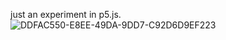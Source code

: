 just an experiment in p5.js. ![DDFAC550-E8EE-49DA-9DD7-C92D6D9EF223](https://github.com/user-attachments/assets/288e5095-03d7-4922-a318-b099930ac4eb)
